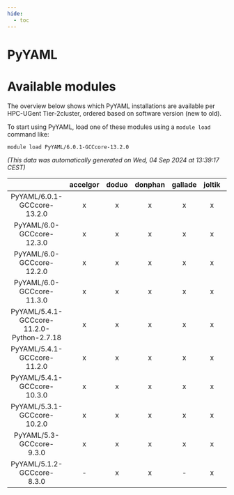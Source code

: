 ```yaml
---
hide:
  - toc
---
```


PyYAML
======

# Available modules


The overview below shows which PyYAML installations are available per HPC-UGent Tier-2cluster, ordered based on software version (new to old).

To start using PyYAML, load one of these modules using a `module load` command like:

```shell
module load PyYAML/6.0.1-GCCcore-13.2.0
```

*(This data was automatically generated on Wed, 04 Sep 2024 at 13:39:17 CEST)*  

| |accelgor|doduo|donphan|gallade|joltik|shinx|skitty|
| :---: | :---: | :---: | :---: | :---: | :---: | :---: | :---: |
|PyYAML/6.0.1-GCCcore-13.2.0|x|x|x|x|x|x|x|
|PyYAML/6.0-GCCcore-12.3.0|x|x|x|x|x|x|x|
|PyYAML/6.0-GCCcore-12.2.0|x|x|x|x|x|x|x|
|PyYAML/6.0-GCCcore-11.3.0|x|x|x|x|x|x|x|
|PyYAML/5.4.1-GCCcore-11.2.0-Python-2.7.18|x|x|x|x|x|-|x|
|PyYAML/5.4.1-GCCcore-11.2.0|x|x|x|x|x|-|x|
|PyYAML/5.4.1-GCCcore-10.3.0|x|x|x|x|x|-|x|
|PyYAML/5.3.1-GCCcore-10.2.0|x|x|x|x|x|-|x|
|PyYAML/5.3-GCCcore-9.3.0|x|x|x|x|x|-|x|
|PyYAML/5.1.2-GCCcore-8.3.0|-|x|x|-|x|-|x|
